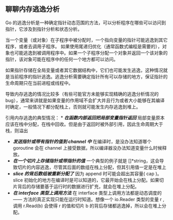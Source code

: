 ## 聊聊内存逃逸分析

Go 的逃逸分析是一种确定指针动态范围的方法，可以分析程序在哪些可以访问到指针，它涉及到指针分析和状态分析。

当一个变量（或对象）在子程序中被分配时，一个指向变量的指针可能逃逸到其它程序，或者去调用子程序。 如果使用尾递归优化（通常函数式编程是需要的），对象也可能逃逸到被调用程序中。如果一个子程序分配一个对象并返回一个该对象的指针，该对象可能在程序中的任何一个地方都可以访问。

如果指针存储在全局变量或者其它数据结构中，它们也可能发生逃逸，这种情况就是当前程序的指针逃逸。逃逸分析需要确定指针所有可以存储的地方，保证指针的生命周期只在当前进程或线程中。

导致内存逃逸的情况比较多（有些可能官方未能够实现精确的逃逸分析情况的 bug），通常来讲就是如果变量的作用域不会扩大并且行为或者大小能够在其编译时确定，一般情况下都分配栈上，否则就可能发生内存逃逸到堆上。

引用内存逃逸的典型情况： \* **_在函数内部返回把局部变量指针返回_** 局部变量原本应该在栈中分配，在栈中回收。但是由于返回时被外部引用，因此生命周期大于栈，则溢出

- **_发送指针或带有指针的值到 channel 中_** 在编译时，是没办法知道哪个 goroutine 会在 channel 上接受数据，所以编译器没办法知道变量什么时候释放。
- **_在一个切片上存储指针或带指针的值_** 一个典型的例子就是 []\*string，这会导致切片的内容逃逸，尽管其后面的数组在栈上分配，但其引用值一定是在堆上
- **_slice 的背后数组被重新分配了_** 因为 append 时可能会超出其容量( cap )。 slice 初始化的地方在编译时是可以知道的，它最开始会在栈上分配。如果切片背后的存储要基于运行时的数据进行扩充，就会在堆上分配。
- **_在 interface 类型上调用方法_** 在 interface 类型上调用方法都是动态调度的 —— 方法的真正实现只能在运行时知道。想像一个 io.Reader 类型的变量 r , 调用 r.Read(b) 会使得 r 的值和切片 b 的背后存储都逃逸掉，所以会在堆上分配。
